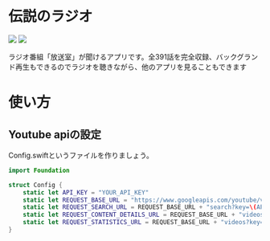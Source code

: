 # 伝説のラジオ
![](https://raw.githubusercontent.com/naoyashiga/LegendRadio/master/demo.gif)
![](https://raw.githubusercontent.com/naoyashiga/LegendRadio/master/housoushitsu/Images.xcassets/AppIcon.appiconset/Icon-60%403x.png)

ラジオ番組「放送室」が聞けるアプリです。全391話を完全収録、バックグランド再生もできるのでラジオを聴きながら、他のアプリを見ることもできます

# 使い方
## Youtube apiの設定
Config.swiftというファイルを作りましょう。
```swift
import Foundation

struct Config {
    static let API_KEY = "YOUR_API_KEY"
    static let REQUEST_BASE_URL = "https://www.googleapis.com/youtube/v3/"
    static let REQUEST_SEARCH_URL = REQUEST_BASE_URL + "search?key=\(API_KEY)&"
    static let REQUEST_CONTENT_DETAILS_URL = REQUEST_BASE_URL + "videos?key=\(API_KEY)&part=contentDetails&"
    static let REQUEST_STATISTICS_URL = REQUEST_BASE_URL + "videos?key=\(API_KEY)&part=statistics&"
}
```
